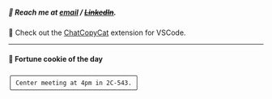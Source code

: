 ##### :calling: Reach me at **[email](mailto:johannes@stenmark.in)** ***/*** **[~~LinkedIn~~](https://www.linkedin.com/in/johannes-stenmark)**.
:feet: Check out the [ChatCopyCat](https://github.com/jstenmark/ChatCopyCat) extension for VSCode.

---
#### :cookie: Fortune cookie of the day
```smalltalk
╭──────────────────────────────────╮
│ Center meeting at 4pm in 2C-543. │
╰──────────────────────────────────╯
```
